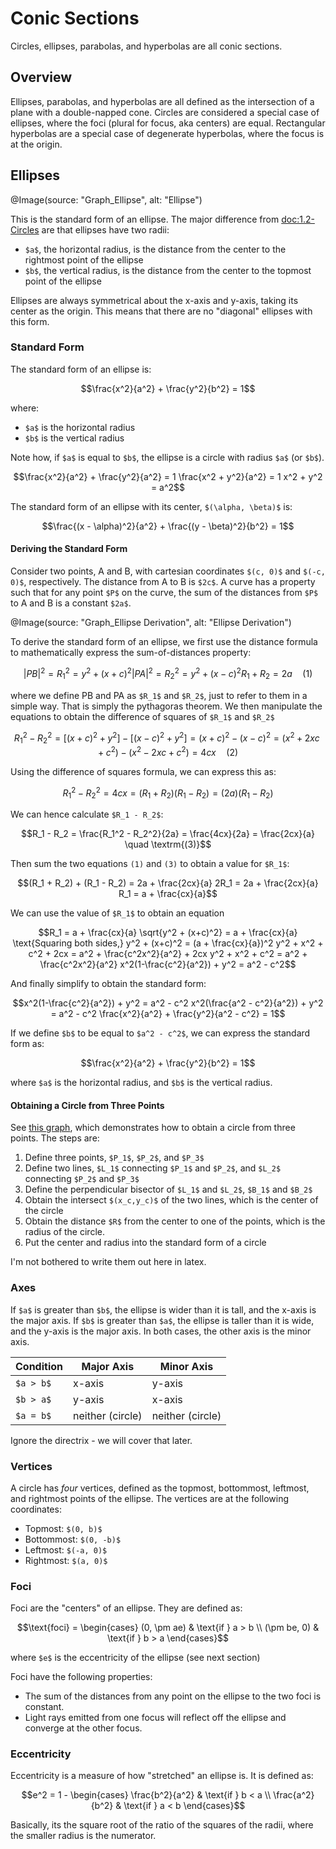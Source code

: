 # Conic Sections

Circles, ellipses, parabolas, and hyperbolas are all conic sections. 

## Overview

Ellipses, parabolas, and hyperbolas are all defined as the intersection of a plane with a 
double-napped cone. Circles are considered a special case of ellipses, where the foci (plural for 
focus, aka centers) are equal. Rectangular hyperbolas are a special case of degenerate hyperbolas, 
where the focus is at the origin.

## Ellipses

@Image(source: "Graph_Ellipse", alt: "Ellipse")

This is the standard form of an ellipse. The major difference from <doc:1.2-Circles> are that ellipses have two radii:
- `$a$`, the horizontal radius, is the distance from the center to the rightmost point of the ellipse
- `$b$`, the vertical radius, is the distance from the center to the topmost point of the ellipse

Ellipses are always symmetrical about the x-axis and y-axis, taking its center as the origin. This means that there are no "diagonal" ellipses with this form.

### Standard Form

The standard form of an ellipse is:
```math
\frac{x^2}{a^2} + \frac{y^2}{b^2} = 1
```
where:
- `$a$` is the horizontal radius
- `$b$` is the vertical radius

Note how, if `$a$` is equal to `$b$`, the ellipse is a circle with radius `$a$` (or `$b$`).
```math
\frac{x^2}{a^2} + \frac{y^2}{a^2} = 1

\frac{x^2 + y^2}{a^2} = 1

x^2 + y^2 = a^2
```

The standard form of an ellipse with its center, `$(\alpha, \beta)$` is:
```math
\frac{(x - \alpha)^2}{a^2} + \frac{(y - \beta)^2}{b^2} = 1
```

#### Deriving the Standard Form

Consider two points, A and B, with cartesian coordinates `$(c, 0)$` and `$(-c, 0)$`, respectively. The 
distance from A to B is `$2c$`. A curve has a property such that for any point `$P$` on the curve, the sum 
of the distances from `$P$` to A and B is a constant `$2a$`.

@Image(source: "Graph_Ellipse Derivation", alt: "Ellipse Derivation")

To derive the standard form of an ellipse, we first use the distance formula to mathematically express 
the sum-of-distances property:
```math
|PB|^2 = R_1^2 = y^2 + (x + c)^2
|PA|^2 = R_2^2 = y^2 + (x - c)^2
R_1 + R_2 = 2a \quad \textrm{(1)}
```
where we define PB and PA as `$R_1$` and `$R_2$`, just to refer to them in a simple way. That is simply the 
pythagoras theorem. We then manipulate the equations to obtain the difference of squares of `$R_1$` and `$R_2$`
```math
R_1^2 - R_2^2 = [(x+c)^2 + y^2] - [(x-c)^2 + y^2]
= (x+c)^2 - (x-c)^2
= (x^2 + 2xc + c^2) - (x^2 - 2xc + c^2)
= 4cx \quad \textrm{(2)}
```
Using the difference of squares formula, we can express this as:
```math
R_1^2 - R_2^2 = 4cx = (R_1 + R_2)(R_1 - R_2)
= (2a)(R_1 - R_2)
```
We can hence calculate `$R_1 - R_2$`:
```math
R_1 - R_2 = \frac{R_1^2 - R_2^2}{2a} = \frac{4cx}{2a} = \frac{2cx}{a} \quad \textrm{(3)}
```
Then sum the two equations `(1)` and `(3)` to obtain a value for `$R_1$`:
```math
(R_1 + R_2) + (R_1 - R_2) = 2a + \frac{2cx}{a}
2R_1 = 2a + \frac{2cx}{a}
R_1 = a + \frac{cx}{a}
```
We can use the value of `$R_1$` to obtain an equation
```math
R_1 = a + \frac{cx}{a}
\sqrt{y^2 + (x+c)^2} = a + \frac{cx}{a}
\text{Squaring both sides,}
y^2 + (x+c)^2 = (a + \frac{cx}{a})^2
y^2 + x^2 + c^2 + 2cx = a^2 + \frac{c^2x^2}{a^2} + 2cx
y^2 + x^2 + c^2 = a^2 + \frac{c^2x^2}{a^2}
x^2(1-\frac{c^2}{a^2}) + y^2 = a^2 - c^2
```
And finally simplify to obtain the standard form:
```math
x^2(1-\frac{c^2}{a^2}) + y^2 = a^2 - c^2

x^2(\frac{a^2 - c^2}{a^2}) + y^2 = a^2 - c^2

\frac{x^2}{a^2} + \frac{y^2}{a^2 - c^2} = 1
```
If we define `$b$` to be equal to `$a^2 - c^2$`, we can express the standard form as:
```math
\frac{x^2}{a^2} + \frac{y^2}{b^2} = 1
```
where `$a$` is the horizontal radius, and `$b$` is the vertical radius.

#### Obtaining a Circle from Three Points

See [this graph](https://www.desmos.com/calculator/v9r0dzgj0c), which demonstrates how to obtain a circle 
from three points. The steps are:
1. Define three points, `$P_1$`, `$P_2$`, and `$P_3$`
2. Define two lines, `$L_1$` connecting `$P_1$` and `$P_2$`, and `$L_2$` connecting `$P_2$` and `$P_3$`
3. Define the perpendicular bisector of `$L_1$` and `$L_2$`, `$B_1$` and `$B_2$`
4. Obtain the intersect `$(x_c,y_c)$` of the two lines, which is the center of the circle
5. Obtain the distance `$R$` from the center to one of the points, which is the radius of the circle.
6. Put the center and radius into the standard form of a circle

I'm not bothered to write them out here in latex.

### Axes

If `$a$` is greater than `$b$`, the ellipse is wider than it is tall, and the x-axis is the major axis. If 
`$b$` is greater than `$a$`, the ellipse is taller than it is wide, and the y-axis is the major axis. In 
both cases, the other axis is the minor axis.

| Condition | Major Axis | Minor Axis |
|-----------|------------|------------|
| `$a > b$`   | x-axis     | y-axis     |
| `$b > a$`   | y-axis     | x-axis     |
| `$a = b$`   | neither (circle) | neither (circle) |

Ignore the directrix - we will cover that later.

### Vertices

A circle has *four* vertices, defined as the topmost, bottommost, leftmost, and rightmost points of the ellipse. The vertices are at the following coordinates:
- Topmost: `$(0, b)$`
- Bottommost: `$(0, -b)$`
- Leftmost: `$(-a, 0)$`
- Rightmost: `$(a, 0)$`

### Foci

Foci are the "centers" of an ellipse. They are defined as:
```math
\text{foci} = \begin{cases} (0, \pm ae) & \text{if } a > b \\ (\pm be, 0) & \text{if } b > a \end{cases}
```
where `$e$` is the eccentricity of the ellipse (see next section)

Foci have the following properties: 
- The sum of the distances from any point on the ellipse to the two foci is constant.
- Light rays emitted from one focus will reflect off the ellipse and converge at the other focus.

### Eccentricity

Eccentricity is a measure of how "stretched" an ellipse is. It is defined as:
```math
e^2 = 1 - \begin{cases} \frac{b^2}{a^2} & \text{if } b < a \\ \frac{a^2}{b^2} & \text{if } a < b \end{cases}
```
Basically, its the square root of the ratio of the squares of the radii, where the smaller radius is
the numerator.